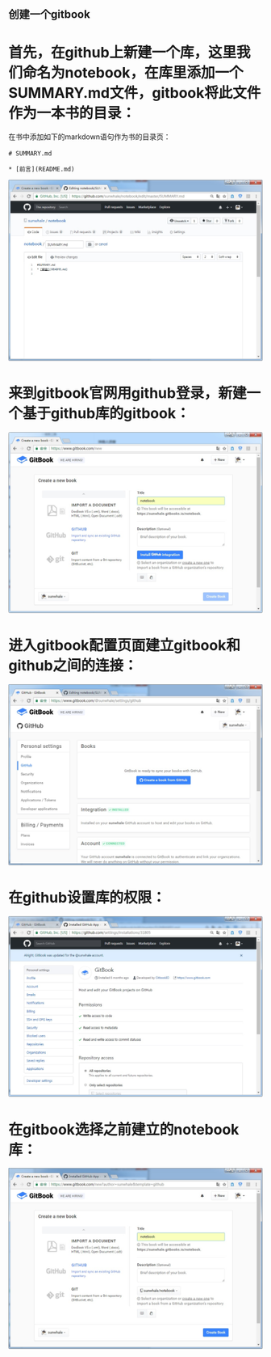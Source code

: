 ## 创建一个gitbook

# 首先，在github上新建一个库，这里我们命名为notebook，在库里添加一个SUMMARY.md文件，gitbook将此文件作为一本书的目录：
在书中添加如下的markdown语句作为书的目录页：

`# SUMMARY.md`

`* [前言](README.md)`

![](/assets/github.jpg)

# 来到gitbook官网用github登录，新建一个基于github库的gitbook：
![](/assets/gitbook.jpg)

# 进入gitbook配置页面建立gitbook和github之间的连接：
![](/assets/gitbook2.jpg)

# 在github设置库的权限：
![](/assets/github_settings.jpg)

# 在gitbook选择之前建立的notebook库：
![](/assets/gitbook3.jpg)
